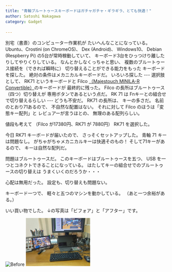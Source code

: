```yaml
---
title: "青軸ブルートゥースキーボードはガチャガチャ・ギラギラ、とても快適！"
author: Satoshi Nakagawa
category: Gadget

---
```

 
 別宅（書斎）のコンピューター作業机が
たいへんなことになっている。
Ubuntu、Crostini (on ChromeOS)、
Dex (Android)、
Windows10、
Debian (Respberry Pi) の5台が常時稼動していて、
キーボード3台をひっつけり離したりしてやりくりしている。
なんとかしなくっちゃと思い、
複数のブルートゥース接続を（できれば瞬時に）
切り替えることができる能力をもった
キーボードを探した。
絶対の条件はメカニカルキーボードだ。
いろいろ探した ---
選択肢として、
RK71 というキーボードと
Filco 
[（Majestouch MINILA-R Convertible）](https://pc.watch.impress.co.jp/docs/news/1267697.html)のキーボードが
最終的に残った。
Filco の長所はブルートゥース（四つ）切り替えが
専用ボタンであるという点だ。
RK 71 は Fnキーとの組合せで切り替えるらしい ---
どうも不安だ。
RK71 の長所は、
キーの多さだ。
名前のとおり71あるので、
不自然な配置はない。
それに対して Filco のほうは「変態キー配列」と
レビュアーが言うほとの、
無理のある配列らしい。

 値段も考えて
（Filco が17380円、RK71 が 7880円） RK71 を選択した。

 今日 RK71 キーボードが届いたので、
さっそくセットアップした。
青軸 71 キーは問題なし。
がちゃがちゃメカニカルキーは快適そのもの！
そして71キーがあるので、
キーは自然な配列だ。

 問題はブルートゥースだ。
このキーボードはブルートゥースを五つ、
USB を一つとコネクトできることになっている。
はたしてキーの組合せでのブルートゥースの切り替えは
うまくいくのだろうか・・・

 心配は無用だった。
設定も、切り替えも問題ない。

キーボード一つで、
軽々と五つのマシンを動かしている。
（あと一つ余裕がある。）

 いい買い物でした。
↓の写真は「ビフォア」と「アフター」です。

<img src="/pict/2020-before.jpg" alt="Before" width="200"/>
<img src="/pict/2020-after.jpg" alt="After" width="200"/>

